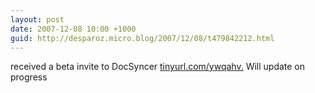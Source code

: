 ```yaml
---
layout: post
date: 2007-12-08 10:00 +1000
guid: http://desparoz.micro.blog/2007/12/08/t479842212.html
---
```

received a beta invite to DocSyncer [tinyurl.com/ywqahv.](http://tinyurl.com/ywqahv.)  Will update on progress
